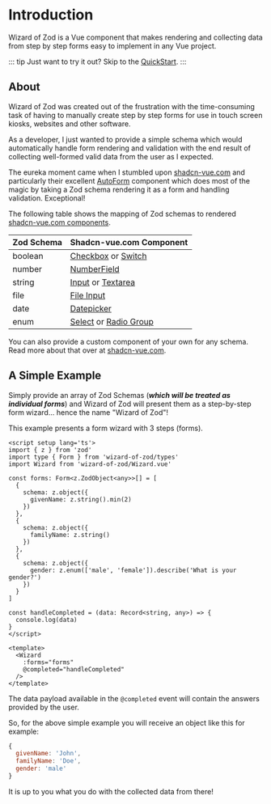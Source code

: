 # Introduction

Wizard of Zod is a Vue component that makes rendering and collecting data from step by step forms easy to implement in any Vue project.

::: tip
Just want to try it out? Skip to the [QuickStart](getting-started.md).
:::

## About

Wizard of Zod was created out of the frustration with the time-consuming task of having to manually create step by step forms for use in touch screen kiosks, websites and other software.

As a developer, I just wanted to provide a simple schema which would automatically handle form rendering and validation with the end result of collecting well-formed valid data from the user as I expected.

The eureka moment came when I stumbled upon [shadcn-vue.com](https://www.shadcn-vue.com/) and particularly their excellent [AutoForm](https://www.shadcn-vue.com/docs/components/auto-form.html) component which does most of the magic by taking a Zod schema rendering it as a form and handling validation. Exceptional!

The following table shows the mapping of Zod schemas to rendered [shadcn-vue.com components](https://www.shadcn-vue.com/docs/components).

| Zod Schema | Shadcn-vue.com Component                                                                                                                       |
|------------|------------------------------------------------------------------------------------------------------------------------------------------------|
| boolean    | [Checkbox](https://www.shadcn-vue.com/docs/components/checkbox.html) or [Switch](https://www.shadcn-vue.com/docs/components/switch.html)       |
| number     | [NumberField](https://www.shadcn-vue.com/docs/components/number-field.html)                                                                    |
| string     | [Input](https://www.shadcn-vue.com/docs/components/input.html) or [Textarea](https://www.shadcn-vue.com/docs/components/textarea.html)         |
| file       | [File Input](https://www.shadcn-vue.com/docs/components/input.html#file)                                                                       |
| date       | [Datepicker](https://www.shadcn-vue.com/docs/components/date-picker.html)                                                                      |
| enum       | [Select](https://www.shadcn-vue.com/docs/components/select.html) or [Radio Group](https://www.shadcn-vue.com/docs/components/radio-group.html) |


You can also provide a custom component of your own for any schema. Read more about that over at [shadcn-vue.com](https://www.shadcn-vue.com/docs/components/auto-form.html#component).

## A Simple Example

Simply provide an array of Zod Schemas (***which will be treated as individual forms***) and Wizard of Zod will present them as a step-by-step form wizard... hence the name "Wizard of Zod"!

This example presents a form wizard with 3 steps (forms).

```vue
<script setup lang='ts'>
import { z } from 'zod'
import type { Form } from 'wizard-of-zod/types'
import Wizard from 'wizard-of-zod/Wizard.vue'

const forms: Form<z.ZodObject<any>>[] = [
  {
    schema: z.object({
      givenName: z.string().min(2)
    })
  },
  {
    schema: z.object({
      familyName: z.string()
    })
  }, 
  {
    schema: z.object({
      gender: z.enum(['male', 'female']).describe('What is your gender?')
    })
  }
]

const handleCompleted = (data: Record<string, any>) => {
  console.log(data)
}
</script>

<template>
  <Wizard
    :forms="forms"
    @completed="handleCompleted"
  />
</template>
```

The data payload available in the `@completed` event will contain the answers provided by the user.

So, for the above simple example you will receive an object like this for example:

```javascript
{
  givenName: 'John',
  familyName: 'Doe',
  gender: 'male'
}
```

It is up to you what you do with the collected data from there!